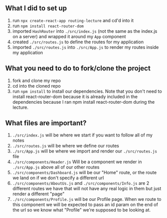 ## What I did to set up
1. run `npx create-react-app routing-lecture` and cd'd into it
2. run `npm install react-router-dom`
3. imported `HashRouter` into `./src/index.js` (not the same as the index.js on a server) and wrapped it around my `App` component
4. created `./src/routes.js` to define the routes for my application
5. imported `./src/routes.js` into `./src/App.js` to render my routes inside my application

## What you need to do to fork/clone the project
1. fork and clone my repo
2. cd into the cloned repo
3. run `npm install` to install our dependencies. Note that you don't need to install react-router-dom because it is already included in the dependencies because I ran npm install react-router-dom during the lecture.

## What files are important?
1. `./src/index.js` will be where we start if you want to follow all of my notes
2. `./src/routes.js` will be where we define our routes
3. `./src/App.js` will be where we import and render our `./src/routes.js` file
4. `./src/components/Header.js` Will be a component we render in `./src/App.js` above all of our other routes
5. `./src/components/Dashboard.js` will be our "Home" route, or the route we land on if we don't specify a different url
6. `./src/components/AboutUs.js` and `./src/components/Info.js` are 2 different routes we have that will not have any real logic in them but just render a different "page"
7. `./src/components/Profile.js` will be our Profile page. When we route to this component we will be expected to pass an id param on the end of the url so we know what "Profile" we're supposed to be looking at.